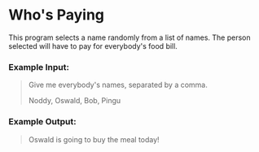 # Who's Paying

This program selects a name randomly from a list of names. The person selected will have to pay for everybody's food bill.

### Example Input:

> Give me everybody's names, separated by a comma.
> 
> Noddy, Oswald, Bob, Pingu


### Example Output:

> Oswald is going to buy the meal today!


